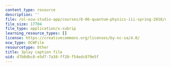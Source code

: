 ```yaml
---
content_type: resource
description: ''
file: /ol-ocw-studio-app/courses/8-06-quantum-physics-iii-spring-2018/d7b8dbc8e5d77a38ff20f54edc879e5f_A4-kg_F34qc.srt
file_size: 17704
file_type: application/x-subrip
learning_resource_types: []
license: https://creativecommons.org/licenses/by-nc-sa/4.0/
ocw_type: OCWFile
resourcetype: Other
title: 3play caption file
uid: d7b8dbc8-e5d7-7a38-ff20-f54edc879e5f
---
```

